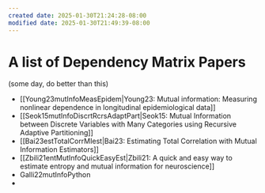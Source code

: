 ```yaml
---
created date: 2025-01-30T21:24:28-08:00
modified date: 2025-01-30T21:49:39-08:00
---
```

# A list of Dependency Matrix Papers
(some day, do better than this)

- [[Young23mutInfoMeasEpidem|Young23: Mutual information: Measuring nonlinear dependence in longitudinal epidemiological data]]
- [[Seok15mutInfoDiscrtRcrsAdaptPart|Seok15: Mutual Information between Discrete Variables with Many Categories using Recursive Adaptive Partitioning]] 
- [[Bai23estTotalCorrMIest|Bai23: Estimating Total Correlation with Mutual Information Estimators]] 
- [[Zbili21entMutInfoQuickEasyEst|Zbili21: A quick and easy way to estimate entropy and mutual information for neuroscience]] 
- Galli22mutInfoPython
- 


